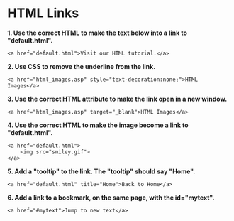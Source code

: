 # **HTML Links**

**1. Use the correct HTML to make the text below into a link to "default.html".**

```
<a href="default.html">Visit our HTML tutorial.</a>
```

**2. Use CSS to remove the underline from the link.**

```
<a href="html_images.asp" style="text-decoration:none;">HTML Images</a>
```

**3. Use the correct HTML attribute to make the link open in a new window.**

```
<a href="html_images.asp" target="_blank">HTML Images</a>
```

**4. Use the correct HTML to make the image become a link to "default.html".**

```
<a href="default.html">
    <img src="smiley.gif">
</a>
```

**5. Add a "tooltip" to the link. The "tooltip" should say "Home".**

```
<a href="default.html" title="Home">Back to Home</a>
```

**6. Add a link to a bookmark, on the same page, with the id="mytext".**

```
<a href="#mytext">Jump to new text</a>
```